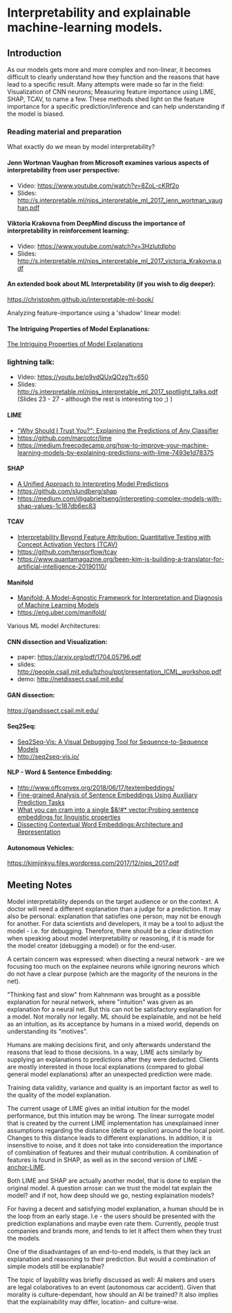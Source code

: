 # Interpretability and explainable machine-learning models.

## Introduction
As our models gets more and more complex and non-linear, it becomes difficult to clearly understand how they function and the reasons that have lead to a specific result.
Many attempts were made so far in the field: Visualization of CNN neurons; Measuring feature importance using LIME, SHAP, TCAV, to name a few. These methods shed light on the feature importance for a specific prediction/inference and can help understanding if the model is biased.

### Reading material and preparation
What exactly do we mean by model interpretability?

#### Jenn Wortman Vaughan from Microsoft examines various aspects of interpretability from user perspective:
- Video: https://www.youtube.com/watch?v=8ZoL-cKRf2o
- Slides: http://s.interpretable.ml/nips_interpretable_ml_2017_jenn_wortman_vaughan.pdf

#### Viktoria Krakovna from DeepMind discuss the importance of interpretability in reinforcement learning:
- Video: https://www.youtube.com/watch?v=3HzIutdlpho
- Slides: http://s.interpretable.ml/nips_interpretable_ml_2017_victoria_Krakovna.pdf

#### An extended book about ML Interpretability (if you wish to dig deeper):
https://christophm.github.io/interpretable-ml-book/

Analyzing feature-importance using a 'shadow' linear model:

#### The Intriguing Properties of Model Explanations:
[The Intriguing Properties of Model Explanations](https://arxiv.org/pdf/1801.09808.pdf)

### lightning talk:
- Video: https://youtu.be/p9vdQUxQOzg?t=650
- Slides: http://s.interpretable.ml/nips_interpretable_ml_2017_spotlight_talks.pdf (Slides 23 - 27 - although the rest is interesting too ;) )

#### LIME
- ["Why Should I Trust You?": Explaining the Predictions of Any Classifier](https://arxiv.org/abs/1602.04938)
- https://github.com/marcotcr/lime
- https://medium.freecodecamp.org/how-to-improve-your-machine-learning-models-by-explaining-predictions-with-lime-7493e1d78375

#### SHAP
- [A Unified Approach to Interpreting Model Predictions](https://arxiv.org/abs/1705.07874)
- https://github.com/slundberg/shap
- https://medium.com/@gabrieltseng/interpreting-complex-models-with-shap-values-1c187db6ec83

#### TCAV
- [Interpretability Beyond Feature Attribution: Quantitative Testing with Concept Activation Vectors (TCAV)](https://arxiv.org/abs/1711.11279)
- https://github.com/tensorflow/tcav
- https://www.quantamagazine.org/been-kim-is-building-a-translator-for-artificial-intelligence-20190110/

#### Manifold
- [Manifold: A Model-Agnostic Framework for Interpretation and Diagnosis of Machine Learning Models](https://arxiv.org/pdf/1808.00196.pdf)
- https://eng.uber.com/manifold/

Various ML model Architectures:

#### CNN dissection and Visualization:
- paper: https://arxiv.org/pdf/1704.05796.pdf
- slides: http://people.csail.mit.edu/bzhou/ppt/presentation_ICML_workshop.pdf
- demo: http://netdissect.csail.mit.edu/

#### GAN dissection:
https://gandissect.csail.mit.edu/

#### Seq2Seq:
- [Seq2Seq-Vis: A Visual Debugging Tool for Sequence-to-Sequence Models](https://arxiv.org/abs/1804.09299)
- http://seq2seq-vis.io/

#### NLP - Word & Sentence Embedding:
- http://www.offconvex.org/2018/06/17/textembeddings/
- [Fine-grained Analysis of Sentence Embeddings Using Auxiliary Prediction Tasks](https://arxiv.org/pdf/1608.04207.pdf)
- [What you can cram into a single $&!#* vector:Probing sentence embeddings for linguistic properties](https://arxiv.org/pdf/1805.01070.pdf)
- [Dissecting Contextual Word Embeddings:Architecture and Representation](http://aclweb.org/anthology/D18-1179)

#### Autonomous Vehicles:
https://kimjinkyu.files.wordpress.com/2017/12/nips_2017.pdf

## Meeting Notes
Model interpretability depends on the target audience or on the context. A doctor will need a different explanation than a judge for a prediction.
It may also be personal: explanation that satisfies one person, may not be enough for another.
For data scientists and developers, it may be a tool to adjust the model - i.e. for debugging.
Therefore, there should be a clear distinction when speaking about model interpretability or reasoning, if it is made for the model creator (debugging a model) or for the end-user.

A certain concern was expressed: when disecting a neural network - are we focusing too much on the explainee neurons while ignoring neurons which do not have a clear purpose (which are the magority of the neurons in the net).

"Thinking fast and slow" from Kahnmann was brought as a possible explanation for neural network, where "intuition" was given as an explanation for a neural net. 
But this can not be satisfactory explanation for a model. Not morally nor legally.
ML should be explainable, and not be held as an intuition, as its acceptance by humans in a mixed world, depends on understanding its "motives".

Humans are making decisions first, and only afterwards understand the reasons that lead to those decisions. In a way, LIME acts similarly by supplying an explanations to predictions after they were deducted. Clients are mostly interested in those local explanations (compared to global general model explanations) after an unexpected prediction were made.

Training data validity, variance and quality is an important factor as well to the quality of the model explanation.

The current usage of LIME gives an initial intuition for the model performance, but this intution may be wrong. The linear surrogate model that is created by the current LIME implementation has unexplainaed inner assumptions regarding the distance (delta or epsilon) around the local point. Changes to this distance leads to different explanations. In addition, it is insensitive to noise, and it does not take into considereation the importance of combination of features and their mutual contribution.
A combination of features is found in SHAP, as well as in the second version of LIME - [anchor-LIME](https://arxiv.org/abs/1611.05817).

Both LIME and SHAP are actually another model, that is done to explain the original model. A question arrose: can we trust the model tat explain the model? and if not, how deep should we go, nesting explaination models?

For having a decent and satisfying model explanation, a human should be in the loop from an early stage. I.e - the users should be presented with the prediction explanations and maybe even rate them. Currently, people trust companies and brands more, and tends to let it affect them when they trust the models.

One of the disadvantages of an end-to-end models, is that they lack an explanation and reasoning to their prediction. But would a combination of simple models still be explanable?

The topic of layability was briefly discussed as well: AI makers and users are legal colaboratives to an event (autonomous car accident). Given that morality is culture-dependant, how should an AI be trained? It also implies that the explainability may differ, location- and culture-wise.
